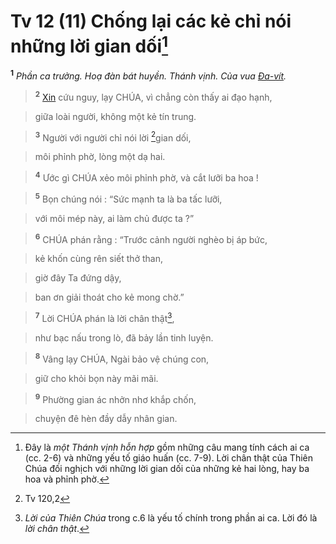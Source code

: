 # Tv 12 (11) Chống lại các kẻ chỉ nói những lời gian dối[^1]
<sup><b>1</b></sup> *Phần ca trưởng. Hoạ đàn bát huyền. Thánh vịnh. Của vua [Đa-vít]().*


> <sup><b>2</b></sup> [Xin]() cứu nguy, lạy CHÚA, vì chẳng còn thấy ai đạo hạnh,
>


> giữa loài người, không một kẻ tín trung.
>


> <sup><b>3</b></sup> Người với người chỉ nói lời [^1*]gian dối,
>


> môi phỉnh phờ, lòng một dạ hai.
>


> <sup><b>4</b></sup> Ước gì CHÚA xẻo môi phỉnh phờ, và cắt lưỡi ba hoa !
>


> <sup><b>5</b></sup> Bọn chúng nói : “Sức mạnh ta là ba tấc lưỡi,
>


> với môi mép này, ai làm chủ được ta ?”
>


> <sup><b>6</b></sup> CHÚA phán rằng : “Trước cảnh người nghèo bị áp bức,
>


> kẻ khốn cùng rên siết thở than,
>


> giờ đây Ta đứng dậy,
>


> ban ơn giải thoát cho kẻ mong chờ.”
>


> <sup><b>7</b></sup> Lời CHÚA phán là lời chân thật[^2],
>


> như bạc nấu trong lò, đã bảy lần tinh luyện.
>


> <sup><b>8</b></sup> Vâng lạy CHÚA, Ngài bảo vệ chúng con,
>


> giữ cho khỏi bọn này mãi mãi.
>


> <sup><b>9</b></sup> Phường gian ác nhởn nhơ khắp chốn,
>


> chuyện đê hèn đầy dẫy nhân gian.
>

[^1]: Đây là *một Thánh vịnh hỗn hợp* gồm những câu mang tính cách ai ca (cc. 2-6) và những yếu tố giáo huấn (cc. 7-9). Lời chân thật của Thiên Chúa đối nghịch với những lời gian dối của những kẻ hai lòng, hay ba hoa và phỉnh phờ.
[^2]: *Lời của Thiên Chúa* trong c.6 là yếu tố chính trong phần ai ca. Lời đó là *lời chân thật*.
[^1*]: Tv 120,2